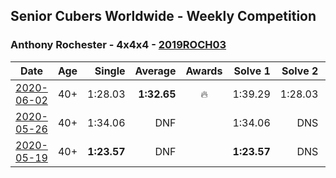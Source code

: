 ## Senior Cubers Worldwide - Weekly Competition
### Anthony Rochester - 4x4x4 - [2019ROCH03](https://www.worldcubeassociation.org/persons/2019ROCH03?event=444)

| Date | Age | Single | Average | Awards | Solve 1 | Solve 2 | Solve 3 | Solve 4 | Solve 5 | Video |
| :--: | :--: | --: | --: | :--: | --: | --: | --: | --: | --: | :-- |
| [2020-06-02](../../results/444/2020-06-02.md) | 40+ | 1:28.03 | **1:32.65** | 🔥 | 1:39.29 | 1:28.03 | 1:29.74 | 1:35.34 | 1:32.86 | [Link](https://www.facebook.com/events/573401076937046/permalink/575498130060674/) |
| [2020-05-26](../../results/444/2020-05-26.md) | 40+ | 1:34.06 | DNF |  | 1:34.06 | DNS | DNS | DNS | DNS | [Link](https://www.facebook.com/events/637852836799991/permalink/639463823305559/) |
| [2020-05-19](../../results/444/2020-05-19.md) | 40+ | **1:23.57** | DNF |  | **1:23.57** | DNS | DNS | DNS | DNS | [Link](https://www.facebook.com/events/201300894172579/permalink/203252107310791/) |


<!-- Global site tag (gtag.js) - Google Analytics -->
<script async src="https://www.googletagmanager.com/gtag/js?id=UA-86348435-3"></script>
<script>window.dataLayer = window.dataLayer || []; function gtag() {dataLayer.push(arguments);} gtag('js', new Date()); gtag('config', 'UA-86348435-3');</script>

